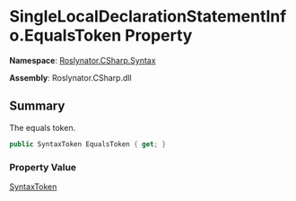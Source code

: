 # SingleLocalDeclarationStatementInfo\.EqualsToken Property

**Namespace**: [Roslynator.CSharp.Syntax](../../README.md)

**Assembly**: Roslynator\.CSharp\.dll

## Summary

The equals token\.

```csharp
public SyntaxToken EqualsToken { get; }
```

### Property Value

[SyntaxToken](https://docs.microsoft.com/en-us/dotnet/api/microsoft.codeanalysis.syntaxtoken)

